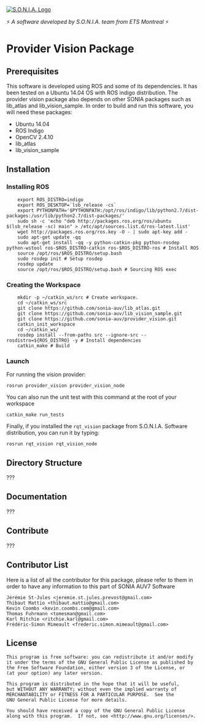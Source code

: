 [![S.O.N.I.A. Logo](http://sonia.etsmtl.ca/wp-content/uploads/logo.jpg)](http://sonia.etsmtl.ca/en/)

:zap: *A software developed by S.O.N.I.A. team from ETS Montreal* :zap:

# Provider Vision Package

## Prerequisites
This software is developed using ROS and some of its dependencies.
It has been tested on a Ubuntu 14.04 OS with ROS indigo distribution.
The provider vision package also depends on other SONIA packages such as lib_atlas and lib_vision_sample.
In order to build and run this software, you will need these packages:
- Ubuntu 14.04
- ROS Indigo
- OpenCV 2.4.10
- lib_atlas
- lib_vision_sample

## Installation

### Installing ROS

```
    export ROS_DISTRO=indigo
    export ROS_DESKTOP=`lsb_release -cs`
    export PYTHONPATH='$PYTHONPATH:/opt/ros/indigo/lib/python2.7/dist-packages:/usr/lib/python2.7/dist-packages/'
    sudo sh -c 'echo "deb http://packages.ros.org/ros/ubuntu $(lsb_release -sc) main" > /etc/apt/sources.list.d/ros-latest.list'
    wget http://packages.ros.org/ros.key -O - | sudo apt-key add -
    sudo apt-get update -qq
    sudo apt-get install -qq -y python-catkin-pkg python-rosdep python-wstool ros-$ROS_DISTRO-catkin ros-$ROS_DISTRO-ros # Install ROS
    source /opt/ros/$ROS_DISTRO/setup.bash
    sudo rosdep init # Setup rosdep
    rosdep update
    source /opt/ros/$ROS_DISTRO/setup.bash # Sourcing ROS exec
```

### Creating the Workspace

```
    mkdir -p ~/catkin_ws/src # Create workspace.
    cd ~/catkin_ws/src
    git clone https://github.com/sonia-auv/lib_atlas.git
    git clone https://github.com/sonia-auv/lib_vision_sample.git
    git clone https://github.com/sonia-auv/provider_vision.git
    catkin_init_workspace
    cd ~/catkin_ws/
    rosdep install --from-paths src --ignore-src --rosdistro=${ROS_DISTRO} -y # Install dependencies
    catkin_make # Build
```

### Launch

For running the vision provider:

`rosrun provider_vision provider_vision_node`

You can also run the unit test with this command at the root of your workspace

`catkin_make run_tests`

Finally, if you installed the `rqt_vision` package from S.O.N.I.A. Software distribution, you can run it by typing:

`rosrun rqt_vision rqt_vision_node`

## Directory Structure

???

## Documentation

???

## Contribute

???

## Contributor List

Here is a list of all the contributor for this package, please refer to them
in order to have any information to this part of SONIA AUV7 Software

    Jérémie St-Jules <jeremie.st.jules.prevost@gmail.com>
    Thibaut Mattio <thibaut.mattio@gmail.com>
    Kevin Coombs <kevin.coombs.cem@gmail.com>
    Thomas Fuhrmann <tomesman@gmail.com>
    Karl Ritchie <ritchie.karl@gmail.com>
    Frédéric-Simon Mimeault <frederic.simon.mimeault@gmail.com>

## License

    This program is free software: you can redistribute it and/or modify
    it under the terms of the GNU General Public License as published by
    the Free Software Foundation, either version 3 of the License, or
    (at your option) any later version.

    This program is distributed in the hope that it will be useful,
    but WITHOUT ANY WARRANTY; without even the implied warranty of
    MERCHANTABILITY or FITNESS FOR A PARTICULAR PURPOSE.  See the
    GNU General Public License for more details.

    You should have received a copy of the GNU General Public License
    along with this program.  If not, see <http://www.gnu.org/licenses/>.

